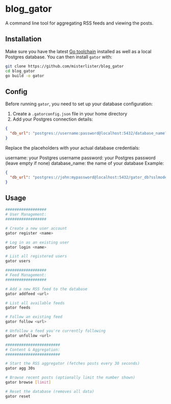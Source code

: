 # blog_gator

A command line tool for aggregating RSS feeds and viewing the posts.

## Installation

Make sure you have the latest [Go toolchain](https://golang.org/dl/) installed as well as a local Postgres database. You can then install `gator` with:

```bash
git clone https://github.com/misterlister/blog_gator
cd blog_gator
go build -o gator 
```

## Config

Before running `gator`, you need to set up your database configuration:

1. Create a `.gatorconfig.json` file in your home directory
2. Add your Postgres connection details:

```json
{
  "db_url": "postgres://username:password@localhost:5432/database_name?sslmode=disable"
}
```

Replace the placeholders with your actual database credentials:

username: your Postgres username
password: your Postgres password (leave empty if none)
database_name: the name of your database
Example:

```json
{
  "db_url": "postgres://john:mypassword@localhost:5432/gator_db?sslmode=disable"
}
```

## Usage

```bash
##################
# User Management:
##################

# Create a new user account
gator register <name>

# Log in as an existing user
gator login <name>

# List all registered users
gator users

##################
# Feed Management:
##################

# Add a new RSS feed to the database
gator addfeed <url>

# List all available feeds
gator feeds

# Follow an existing feed
gator follow <url>

# Unfollow a feed you're currently following
gator unfollow <url>

########################
# Content & Aggregation:
########################

# Start the RSS aggregator (fetches posts every 30 seconds)
gator agg 30s

# Browse recent posts (optionally limit the number shown)
gator browse [limit]

# Reset the database (removes all data)
gator reset
```
